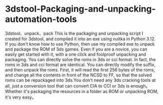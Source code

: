 # 3dstool-Packaging-and-unpacking-automation-tools
3dstool、unpack、pack
This is the packaging and unpacking script I created for 3dstool, and compiled it into an exe using nuitka in Python 3.12. If you don't know how to use Python, then use my compiled exe to unpack and package the ROM of 3ds games. Even if you are a novice, you can easily get started with it, with a one click and foolproof unpacking and packaging.
You can directly solve the roms in 3ds or cci format. In fact, the roms in 3ds and cci format are identical. You can directly modify the suffix, and then unpack the roms. First, it will read the first 256 bytes of the roms, and change all the contents in front of the NCSD to FF, so that the solved roms can be repackaged into 3ds.You don't need any 3ds cracking tools at all, just a conversion tool that can convert CIA to CCI or 3ds is enough。Whether it's packaging the resources in a folder as ROM or unpacking ROM, it's very easy。



